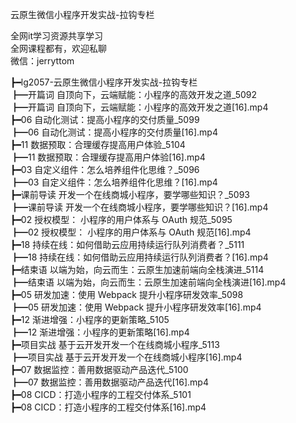 云原生微信小程序开发实战-拉钩专栏

全网it学习资源共享学习<br>全网课程都有，欢迎私聊<br>微信：jerryttom<br>

┣━lg2057-云原生微信小程序开发实战-拉钩专栏<br> ┣━开篇词 自顶向下，云端赋能：小程序的高效开发之道_5092<br> ┣━开篇词 自顶向下，云端赋能：小程序的高效开发之道[16].mp4<br> ┣━06 自动化测试：提高小程序的交付质量_5099<br> ┣━06 自动化测试：提高小程序的交付质量[16].mp4<br> ┣━11 数据预取：合理缓存提高用户体验_5104<br> ┣━11 数据预取：合理缓存提高用户体验[16].mp4<br> ┣━03 自定义组件：怎么培养组件化思维？_5096<br> ┣━03 自定义组件：怎么培养组件化思维？[16].mp4<br> ┣━课前导读 开发一个在线商城小程序，要学哪些知识？_5093<br> ┣━课前导读 开发一个在线商城小程序，要学哪些知识？[16].mp4<br> ┣━02 授权模型： 小程序的用户体系与 OAuth 规范_5095<br> ┣━02 授权模型： 小程序的用户体系与 OAuth 规范[16].mp4<br> ┣━18 持续在线：如何借助云应用持续运行队列消费者？_5111<br> ┣━18 持续在线：如何借助云应用持续运行队列消费者？[16].mp4<br> ┣━结束语 以端为始，向云而生：云原生加速前端向全栈演进_5114<br> ┣━结束语 以端为始，向云而生：云原生加速前端向全栈演进[16].mp4<br> ┣━05 研发加速：使用 Webpack 提升小程序研发效率_5098<br> ┣━05 研发加速：使用 Webpack 提升小程序研发效率[16].mp4<br> ┣━12 渐进增强：小程序的更新策略_5105<br> ┣━12 渐进增强：小程序的更新策略[16].mp4<br> ┣━项目实战 基于云开发开发一个在线商城小程序_5113<br> ┣━项目实战 基于云开发开发一个在线商城小程序[16].mp4<br> ┣━07 数据监控：善用数据驱动产品迭代_5100<br> ┣━07 数据监控：善用数据驱动产品迭代[16].mp4<br> ┣━08 CICD：打造小程序的工程交付体系_5101<br> ┣━08 CICD：打造小程序的工程交付体系[16].mp4
